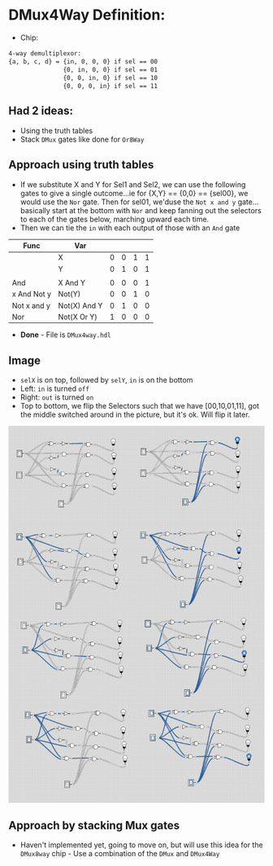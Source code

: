 #  DMux4Way Definition:
- Chip:
```
4-way demultiplexor:
{a, b, c, d} = {in, 0, 0, 0} if sel == 00
               {0, in, 0, 0} if sel == 01
               {0, 0, in, 0} if sel == 10
               {0, 0, 0, in} if sel == 11
```

## Had 2 ideas:
- Using the truth tables
- Stack `DMux` gates like done for `Or8Way`

## Approach using truth tables
- If we substitute X and Y for Sel1 and Sel2, we can use the following gates to give a single outcome...ie for {X,Y} == {0,0} == {sel00}, we would use the `Nor` gate.  Then for sel01, we'duse the `Not x and y` gate... basically start at the bottom with `Nor` and keep fanning out the selectors to each of the gates below, marching upward each time.
- Then we can tie the `in` with each output of those with an `And` gate

| Func  | Var          |   |   |   |   |
|-------|--------------|---|---|---|---|
|      | X             | 0 | 0 | 1 | 1 |
|      | Y             | 0 | 1 | 0 | 1 |
||||||
| And         | X And Y      | 0 | 0 | 0 | 1 |
| x And Not y | Not(Y)       | 0 | 0 | 1 | 0 |
| Not x and y | Not(X) And Y | 0 | 1 | 0 | 0 |
| Nor         | Not(X Or Y)  | 1 | 0 | 0 | 0 |

- **Done** - File is `DMux4way.hdl`

## Image
- `selX` is on top, followed by `selY`, `in` is on the bottom
- Left: `in` is turned `off`
- Right: `out` is turned `on`
- Top to bottom, we flip the Selectors such that we have [00,10,01,11], got the middle switched around in the picture, but it's ok. Will flip it later.

!["DMux4Way Gate"](../img/project-01.11-DMu4Way.png)

## Approach by stacking Mux gates
- Haven't implemented yet, going to move on, but will use this idea for the `DMux8way` chip - Use a combination of the `DMux` and `DMux4Way`
